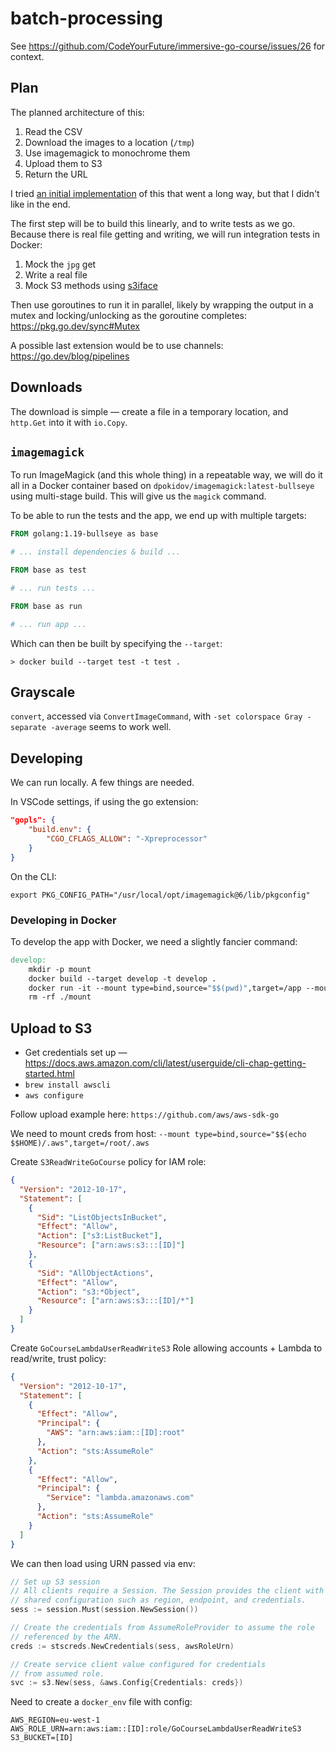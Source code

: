 # batch-processing

See https://github.com/CodeYourFuture/immersive-go-course/issues/26 for context.

## Plan

The planned architecture of this:

1. Read the CSV
2. Download the images to a location (`/tmp`)
3. Use imagemagick to monochrome them
4. Upload them to S3
5. Return the URL

I tried [an initial implementation](https://github.com/CodeYourFuture/immersive-go-course/pull/46) of this that went a long way, but that I didn't like in the end.

The first step will be to build this linearly, and to write tests as we go. Because there is real file getting and writing, we will run integration tests in Docker:

1. Mock the `jpg` get
2. Write a real file
3. Mock S3 methods using [s3iface](https://docs.aws.amazon.com/sdk-for-go/api/service/s3/s3iface/)

Then use goroutines to run it in parallel, likely by wrapping the output in a mutex and locking/unlocking as the goroutine completes: https://pkg.go.dev/sync#Mutex

A possible last extension would be to use channels: https://go.dev/blog/pipelines

## Downloads

The download is simple — create a file in a temporary location, and `http.Get` into it with `io.Copy`.

## `imagemagick`

To run ImageMagick (and this whole thing) in a repeatable way, we will do it all in a Docker container based on `dpokidov/imagemagick:latest-bullseye` using multi-stage build. This will give us the `magick` command.

To be able to run the tests and the app, we end up with multiple targets:

```Dockerfile
FROM golang:1.19-bullseye as base

# ... install dependencies & build ...

FROM base as test

# ... run tests ...

FROM base as run

# ... run app ...
```

Which can then be built by specifying the `--target`:

```console
> docker build --target test -t test .
```

## Grayscale

`convert`, accessed via `ConvertImageCommand`, with `-set colorspace Gray -separate -average` seems to work well.

## Developing

We can run locally. A few things are needed.

In VSCode settings, if using the go extension:

```json
"gopls": {
    "build.env": {
        "CGO_CFLAGS_ALLOW": "-Xpreprocessor"
    }
}
```

On the CLI:

```console
export PKG_CONFIG_PATH="/usr/local/opt/imagemagick@6/lib/pkgconfig"
```

### Developing in Docker

To develop the app with Docker, we need a slightly fancier command:

```Makefile
develop:
    mkdir -p mount
    docker build --target develop -t develop .
    docker run -it --mount type=bind,source="$$(pwd)",target=/app --mount type=bind,source="/tmp",target=/tmp --rm develop
    rm -rf ./mount
```

## Upload to S3

- Get credentials set up — https://docs.aws.amazon.com/cli/latest/userguide/cli-chap-getting-started.html
- `brew install awscli`
- `aws configure`

Follow upload example here: `https://github.com/aws/aws-sdk-go`

We need to mount creds from host: `--mount type=bind,source="$$(echo $$HOME)/.aws",target=/root/.aws`

Create `S3ReadWriteGoCourse` policy for IAM role:

```json
{
  "Version": "2012-10-17",
  "Statement": [
    {
      "Sid": "ListObjectsInBucket",
      "Effect": "Allow",
      "Action": ["s3:ListBucket"],
      "Resource": ["arn:aws:s3:::[ID]"]
    },
    {
      "Sid": "AllObjectActions",
      "Effect": "Allow",
      "Action": "s3:*Object",
      "Resource": ["arn:aws:s3:::[ID]/*"]
    }
  ]
}
```

Create `GoCourseLambdaUserReadWriteS3` Role allowing accounts + Lambda to read/write, trust policy:

```json
{
  "Version": "2012-10-17",
  "Statement": [
    {
      "Effect": "Allow",
      "Principal": {
        "AWS": "arn:aws:iam::[ID]:root"
      },
      "Action": "sts:AssumeRole"
    },
    {
      "Effect": "Allow",
      "Principal": {
        "Service": "lambda.amazonaws.com"
      },
      "Action": "sts:AssumeRole"
    }
  ]
}
```

We can then load using URN passed via env:

```go
// Set up S3 session
// All clients require a Session. The Session provides the client with
// shared configuration such as region, endpoint, and credentials.
sess := session.Must(session.NewSession())

// Create the credentials from AssumeRoleProvider to assume the role
// referenced by the ARN.
creds := stscreds.NewCredentials(sess, awsRoleUrn)

// Create service client value configured for credentials
// from assumed role.
svc := s3.New(sess, &aws.Config{Credentials: creds})
```

Need to create a `docker_env` file with config:

```env
AWS_REGION=eu-west-1
AWS_ROLE_URN=arn:aws:iam::[ID]:role/GoCourseLambdaUserReadWriteS3
S3_BUCKET=[ID]
```
